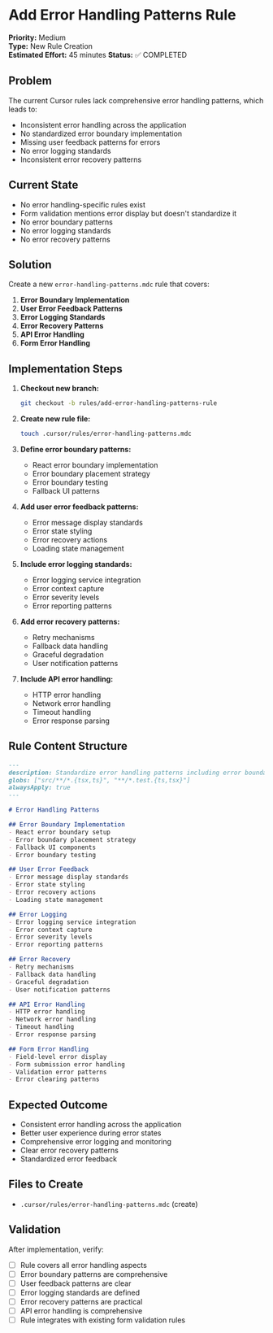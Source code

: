 # Add Error Handling Patterns Rule

**Priority:** Medium  
**Type:** New Rule Creation  
**Estimated Effort:** 45 minutes
**Status:** ✅ COMPLETED

## Problem

The current Cursor rules lack comprehensive error handling patterns, which leads to:

- Inconsistent error handling across the application
- No standardized error boundary implementation
- Missing user feedback patterns for errors
- No error logging standards
- Inconsistent error recovery patterns

## Current State

- No error handling-specific rules exist
- Form validation mentions error display but doesn't standardize it
- No error boundary patterns
- No error logging standards
- No error recovery patterns

## Solution

Create a new `error-handling-patterns.mdc` rule that covers:

1. **Error Boundary Implementation**
2. **User Error Feedback Patterns**
3. **Error Logging Standards**
4. **Error Recovery Patterns**
5. **API Error Handling**
6. **Form Error Handling**

## Implementation Steps

1. **Checkout new branch:**
   ```bash
   git checkout -b rules/add-error-handling-patterns-rule
   ```

2. **Create new rule file:**
   ```bash
   touch .cursor/rules/error-handling-patterns.mdc
   ```

3. **Define error boundary patterns:**
   - React error boundary implementation
   - Error boundary placement strategy
   - Error boundary testing
   - Fallback UI patterns

4. **Add user error feedback patterns:**
   - Error message display standards
   - Error state styling
   - Error recovery actions
   - Loading state management

5. **Include error logging standards:**
   - Error logging service integration
   - Error context capture
   - Error severity levels
   - Error reporting patterns

6. **Add error recovery patterns:**
   - Retry mechanisms
   - Fallback data handling
   - Graceful degradation
   - User notification patterns

7. **Include API error handling:**
   - HTTP error handling
   - Network error handling
   - Timeout handling
   - Error response parsing

## Rule Content Structure

```markdown
---
description: Standardize error handling patterns including error boundaries, user feedback, and error recovery
globs: ["src/**/*.{tsx,ts}", "**/*.test.{ts,tsx}"]
alwaysApply: true
---

# Error Handling Patterns

## Error Boundary Implementation
- React error boundary setup
- Error boundary placement strategy
- Fallback UI components
- Error boundary testing

## User Error Feedback
- Error message display standards
- Error state styling
- Error recovery actions
- Loading state management

## Error Logging
- Error logging service integration
- Error context capture
- Error severity levels
- Error reporting patterns

## Error Recovery
- Retry mechanisms
- Fallback data handling
- Graceful degradation
- User notification patterns

## API Error Handling
- HTTP error handling
- Network error handling
- Timeout handling
- Error response parsing

## Form Error Handling
- Field-level error display
- Form submission error handling
- Validation error patterns
- Error clearing patterns
```

## Expected Outcome

- Consistent error handling across the application
- Better user experience during error states
- Comprehensive error logging and monitoring
- Clear error recovery patterns
- Standardized error feedback

## Files to Create

- `.cursor/rules/error-handling-patterns.mdc` (create)

## Validation

After implementation, verify:
- [ ] Rule covers all error handling aspects
- [ ] Error boundary patterns are comprehensive
- [ ] User feedback patterns are clear
- [ ] Error logging standards are defined
- [ ] Error recovery patterns are practical
- [ ] API error handling is comprehensive
- [ ] Rule integrates with existing form validation rules